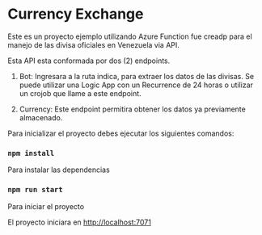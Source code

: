 # Currency Exchange

Este es un proyecto ejemplo utilizando Azure Function fue creadp para el manejo de las divisa oficiales en Venezuela via API.

Esta API esta conformada por dos (2) endpoints.

1. Bot: Ingresara a la ruta indica, para extraer los datos de las divisas. Se puede utilizar una Logic App con un Recurrence de 24 horas o utilizar un crojob que llame a este endpoint.

2. Currency: Este endpoint permitira obtener los datos ya previamente almacenado.

Para inicializar el proyecto debes ejecutar los siguientes comandos:

### `npm install`
Para instalar las dependencias

### `npm run start`
Para iniciar el proyecto

El proyecto iniciara en [http://localhost:7071](http://localhost:7071) 
